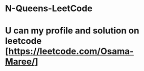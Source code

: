 # N-Queens-LeetCode
# U can my profile and solution on leetcode  [https://leetcode.com/Osama-Maree/]
